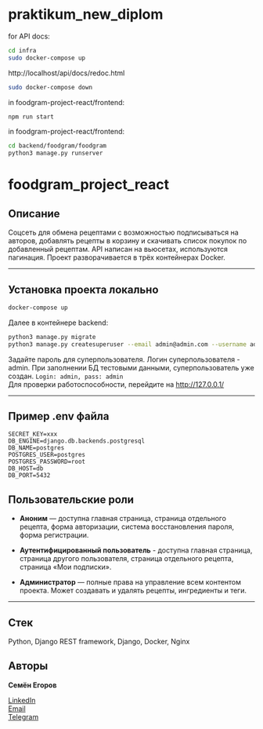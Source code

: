 # praktikum_new_diplom

for API docs:

```Bash
cd infra
sudo docker-compose up
```
http://localhost/api/docs/redoc.html
```Bash
sudo docker-compose down
```

in foodgram-project-react/frontend:
```Bash
npm run start
```

in foodgram-project-react/frontend:
```Bash
cd backend/foodgram/foodgram
python3 manage.py runserver
```



# foodgram_project_react

## Описание

Соцсеть для обмена рецептами с возможностью подписываться на авторов, добавлять рецепты в корзину и скачивать список покупок по добавленный рецептам. API написан на вьюсетах, используются пагинация. Проект разворачивается в трёх контейнерах Docker.
***
## Установка проекта локально

```bash
docker-compose up
```
Далее в контейнере backend:

```bash
python3 manage.py migrate
python3 manage.py createsuperuser --email admin@admin.com --username admin -v 3
```
Задайте пароль для суперпользователя. Логин суперпользователя - admin. При заполнении БД тестовыми данными, суперпользователь уже создан. `Login: admin, pass: admin`  
Для проверки работоспособности, перейдите на http://127.0.0.1/
***

## Пример .env файла

```
SECRET_KEY=xxx
DB_ENGINE=django.db.backends.postgresql
DB_NAME=postgres
POSTGRES_USER=postgres
POSTGRES_PASSWORD=root
DB_HOST=db
DB_PORT=5432
```

## Пользовательские роли

- **Аноним** — доступна главная страница, страница отдельного рецепта, форма авторизации, система восстановления пароля, форма регистрации.

- **Аутентифицированный пользователь** - доступна главная страница, страница другого пользователя, страница отдельного рецепта, страница «Мои подписки».

- **Администратор** — полные права на управление всем контентом проекта. Может создавать и удалять рецепты, ингредиенты и теги.
***

## Стек

Python, Django REST framework, Django, Docker, Nginx

## Авторы

**Семён Егоров**

[LinkedIn](https://www.linkedin.com/in/simonegorov/)  
[Email](simon.egorov.job@gmail.com)  
[Telegram](https://t.me/SamePersoon)
